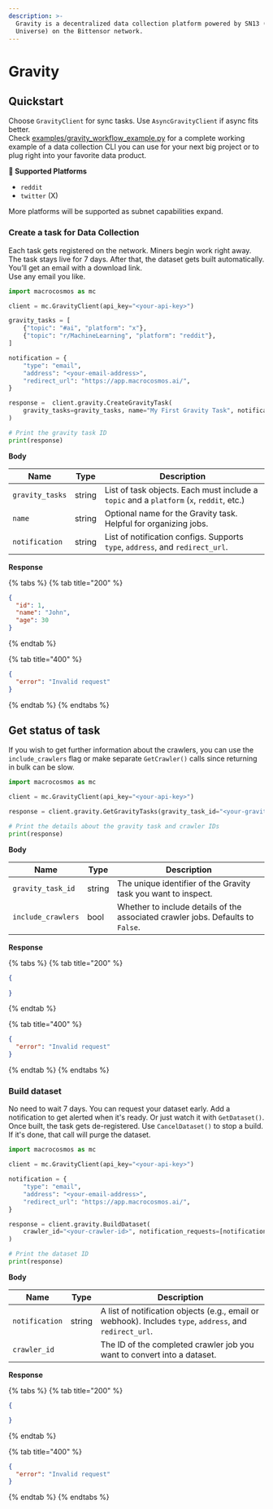 ```yaml
---
description: >-
  Gravity is a decentralized data collection platform powered by SN13 (Data
  Universe) on the Bittensor network.
---
```


# Gravity

## Quickstart

Choose `GravityClient` for sync tasks. Use `AsyncGravityClient` if async fits better.\
Check [examples/gravity\_workflow\_example.py](https://github.com/macrocosm-os/macrocosmos-py/blob/main/examples/gravity_workflow_example.py) for a complete working example of a data collection CLI you can use for your next big project or to plug right into your favorite data product.



**📎 Supported Platforms**

* `reddit`
* `twitter` (X)

More platforms will be supported as subnet capabilities expand.



### Create a task for Data Collection

Each task gets registered on the network. Miners begin work right away. The task stays live for 7 days. After that, the dataset gets built automatically. You’ll get an email with a download link.\
Use any email you like.

```python
import macrocosmos as mc

client = mc.GravityClient(api_key="<your-api-key>")

gravity_tasks = [
    {"topic": "#ai", "platform": "x"},
    {"topic": "r/MachineLearning", "platform": "reddit"},
]

notification = {
    "type": "email",
    "address": "<your-email-address>",
    "redirect_url": "https://app.macrocosmos.ai/",
}

response =  client.gravity.CreateGravityTask(
    gravity_tasks=gravity_tasks, name="My First Gravity Task", notification_requests=[notification]
)

# Print the gravity task ID
print(response)
```

**Body**

| Name             | Type   | Description                                                                              |
| ---------------- | ------ | ---------------------------------------------------------------------------------------- |
| `gravity_tasks`  | string | List of task objects. Each must include a `topic` and a `platform` (`x`, `reddit`, etc.) |
| `name`           | string | Optional name for the Gravity task. Helpful for organizing jobs.                         |
| `notification`   | string | List of notification configs. Supports `type`, `address`, and `redirect_url`.            |

**Response**

{% tabs %}
{% tab title="200" %}
```json
{
  "id": 1,
  "name": "John",
  "age": 30
}
```
{% endtab %}

{% tab title="400" %}
```json
{
  "error": "Invalid request"
}
```
{% endtab %}
{% endtabs %}





## Get status of task

If you wish to get further information about the crawlers, you can use the `include_crawlers` flag or make separate `GetCrawler()` calls since returning in bulk can be slow.

```python
import macrocosmos as mc

client = mc.GravityClient(api_key="<your-api-key>")

response = client.gravity.GetGravityTasks(gravity_task_id="<your-gravity-task-id>", include_crawlers=False)

# Print the details about the gravity task and crawler IDs
print(response)
```



**Body**

| Name               | Type    | Description                                                                     |
| ------------------ | ------- | ------------------------------------------------------------------------------- |
| `gravity_task_id`  | string  | The unique identifier of the Gravity task you want to inspect.                  |
| `include_crawlers` | bool    | Whether to include details of the associated crawler jobs. Defaults to `False`. |

**Response**

{% tabs %}
{% tab title="200" %}
```json
{
 
}
```
{% endtab %}

{% tab title="400" %}
```json
{
  "error": "Invalid request"
}
```
{% endtab %}
{% endtabs %}





### Build dataset&#x20;

No need to wait 7 days. You can request your dataset early. Add a notification to get alerted when it's ready. Or just watch it with `GetDataset()`. Once built, the task gets de-registered. Use `CancelDataset()` to stop a build. If it's done, that call will purge the dataset.

```python
import macrocosmos as mc

client = mc.GravityClient(api_key="<your-api-key>")

notification = {
    "type": "email",
    "address": "<your-email-address>",
    "redirect_url": "https://app.macrocosmos.ai/",
}

response = client.gravity.BuildDataset(
    crawler_id="<your-crawler-id>", notification_requests=[notification]
)

# Print the dataset ID
print(response)
```



**Body**

| Name           | Type   | Description                                                                                              |
| -------------- | ------ | -------------------------------------------------------------------------------------------------------- |
| `notification` | string | A list of notification objects (e.g., email or webhook). Includes `type`, `address`, and `redirect_url`. |
| `crawler_id`   |        | The ID of the completed crawler job you want to convert into a dataset.                                  |

**Response**

{% tabs %}
{% tab title="200" %}
```json
{

}
```
{% endtab %}

{% tab title="400" %}
```json
{
  "error": "Invalid request"
}
```
{% endtab %}
{% endtabs %}





















